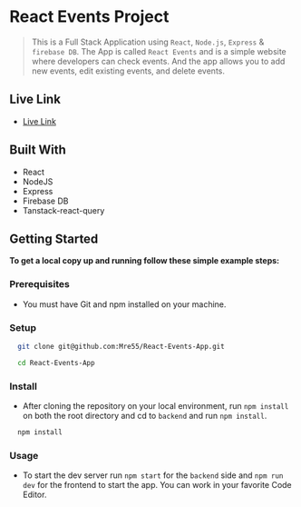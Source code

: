 # React Events Project

> This is a Full Stack Application using `React`, `Node.js`, `Express` & `firebase DB`. The App is called `React Events` and is a simple website where developers can check events. And the app allows you to add new events, edit existing events, and delete events.


## Live Link

- [Live Link](https://main--my-react-events.netlify.app/events)

## Built With

- React
- NodeJS
- Express
- Firebase DB
- Tanstack-react-query
  

## Getting Started

**To get a local copy up and running follow these simple example steps:**

### Prerequisites

- You must have Git and npm installed on your machine.

### Setup

``` sh 
  git clone git@github.com:Mre55/React-Events-App.git
``` 
``` sh 
  cd React-Events-App
```

### Install

- After cloning the repository on your local environment, run `npm install` on both the root directory and cd to `backend` and run `npm install`.

```sh
  npm install
```

### Usage

- To start the dev server run `npm start` for the `backend` side and `npm run dev` for the frontend to start the app. You can work in your favorite Code Editor.




